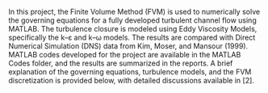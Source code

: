In this project, the Finite Volume Method (FVM) is used to numerically solve the governing equations for a fully developed turbulent channel flow using MATLAB. The turbulence closure is modeled using Eddy Viscosity Models, specifically the k–ε and k–ω models. The results are compared with Direct Numerical Simulation (DNS) data from Kim, Moser, and Mansour (1999). MATLAB codes developed for the project are available in the MATLAB Codes folder, and the results are summarized in the reports. A brief explanation of the governing equations, turbulence models, and the FVM discretization is provided below, with detailed discussions available in [2].
